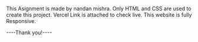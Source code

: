 This Asignment is made by nandan mishra.
Only HTML and CSS are used to create this project.
Vercel Link is attached to check live.
This website is fully Responsive.


----Thank you!----
